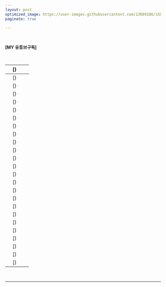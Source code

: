 ```yaml
---
layout: post
optimized_image: https://user-images.githubusercontent.com/13609186/158834851-5c5d7736-001b-448d-8bb6-eb99f2f16233.jpg
paginate: true

---
```


<br>

**[MY 유튜브구독]** 
[]()




































<br>

| []() | [) | []() | []() |
| :---: | :---: | :---: | :---: |
| []() | [) | []() | []() |
| []() | [) | []() | []() |
| []() | [) | []() | []() |
| []() | [) | []() | []() |
| []() | [) | []() | []() |
| []() | [) | []() | []() |
| []() | [) | []() | []() |
| []() | [) | []() | []() |
| []() | [) | []() | []() |
| []() | [) | []() | []() |
| []() | [) | []() | []() |
| []() | [) | []() | []() |
| []() | [) | []() | []() |
| []() | [) | []() | []() |
| []() | [) | []() | []() |
| []() | [) | []() | []() |
| []() | [) | []() | []() |
| []() | [) | []() | []() |
| []() | [) | []() | []() |
| []() | [) | []() | []() |
| []() | [) | []() | []() |
| []() | [) | []() | []() |
| []() | [) | []() | []() |
| []() | [) | []() | []() |
<br>










---
